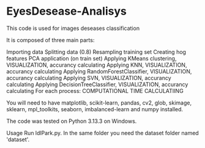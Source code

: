 # EyesDesease-Analisys
This code is used for images deseases classification 

It is composed of three main parts:

Importing data
Splitting data (0.8)
Resampling training set 
Creating hog features
PCA application (on train set)
Applying KMeans clustering, VISUALIZATION, accurancy calculating
Applying KNN, VISUALIZATION, accurancy calculating
Applying RandomForestClassifier, VISUALIZATION, accurancy calculating
Applying SVN, VISUALIZATION, accurancy calculating
Applying DecisionTreeClassifier, VISUALIZATION, accurancy calculating
For each process: COMPUTATIONAL TIME CALCULATIING

You will need to have matplotlib, scikit-learn, pandas, cv2, glob, skimage, sklearn, mpl_toolkits, seaborn, imbalanced-learn  and numpy installed.

The code was tested on Python 3.13.3 on Windows.

Usage
Run ldlPark.py. In the same folder you need the dataset folder named 'dataset'.
